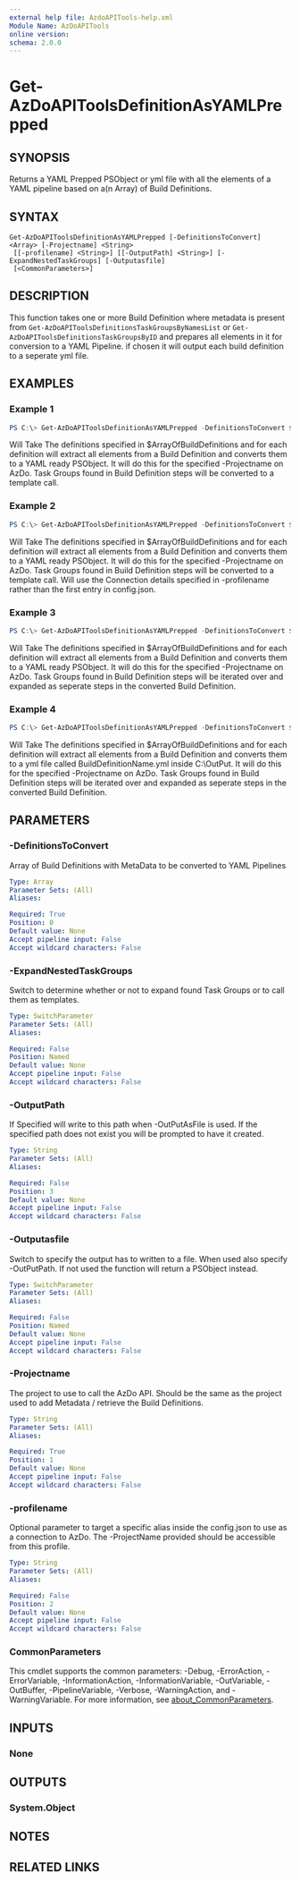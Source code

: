 ```yaml
---
external help file: AzdoAPITools-help.xml
Module Name: AzDoAPITools
online version:
schema: 2.0.0
---
```


# Get-AzDoAPIToolsDefinitionAsYAMLPrepped

## SYNOPSIS
Returns a YAML Prepped PSObject or yml file with all the elements of a YAML pipeline based on a(n Array) of Build Definitions.

## SYNTAX

```
Get-AzDoAPIToolsDefinitionAsYAMLPrepped [-DefinitionsToConvert] <Array> [-Projectname] <String>
 [[-profilename] <String>] [[-OutputPath] <String>] [-ExpandNestedTaskGroups] [-Outputasfile]
 [<CommonParameters>]
```

## DESCRIPTION
This function takes one or more Build Definition where metadata is present from `Get-AzDoAPIToolsDefinitionsTaskGroupsByNamesList` or `Get-AzDoAPIToolsDefinitionsTaskGroupsByID` and prepares all elements in it for conversion to a YAML Pipeline. if chosen it will output each build definition to a seperate yml file.

## EXAMPLES

### Example 1
```powershell
PS C:\> Get-AzDoAPIToolsDefinitionAsYAMLPrepped -DefinitionsToConvert $ArrayOfBuildDefinitions -Projectname 'YourAzDoProject'
```

Will Take The definitions specified in $ArrayOfBuildDefinitions and for each definition will extract all elements from a Build Definition and converts them to a YAML ready PSObject. It will do this for the specified -Projectname on AzDo. Task Groups found in Build Definition steps will be converted to a template call.

### Example 2
```powershell
PS C:\> Get-AzDoAPIToolsDefinitionAsYAMLPrepped -DefinitionsToConvert $ArrayOfBuildDefinitions -Projectname 'YourAzDoProject' -Profilename 'Alternative Alias in config.json'
```

Will Take The definitions specified in $ArrayOfBuildDefinitions and for each definition will extract all elements from a Build Definition and converts them to a YAML ready PSObject. It will do this for the specified -Projectname on AzDo. Task Groups found in Build Definition steps will be converted to a template call. Will use the Connection details specified in -profilename rather than the first entry in config.json.

### Example 3
```powershell
PS C:\> Get-AzDoAPIToolsDefinitionAsYAMLPrepped -DefinitionsToConvert $ArrayOfBuildDefinitions -Projectname 'YourAzDoProject' -ExpandNestedTaskGroups
```

Will Take The definitions specified in $ArrayOfBuildDefinitions and for each definition will extract all elements from a Build Definition and converts them to a YAML ready PSObject. It will do this for the specified -Projectname on AzDo. Task Groups found in Build Definition steps will be iterated over and expanded as seperate steps in the converted Build Definition.

### Example 4
```powershell
PS C:\> Get-AzDoAPIToolsDefinitionAsYAMLPrepped -DefinitionsToConvert $ArrayOfBuildDefinitions -Projectname 'YourAzDoProject' -ExpandNestedTaskGroups -OutputAsFile -OutPutPath 'C:\OutPut'
```

Will Take The definitions specified in $ArrayOfBuildDefinitions and for each definition will extract all elements from a Build Definition and converts them to a yml file called BuildDefinitionName.yml inside C:\OutPut. It will do this for the specified -Projectname on AzDo. Task Groups found in Build Definition steps will be iterated over and expanded as seperate steps in the converted Build Definition.

## PARAMETERS

### -DefinitionsToConvert
Array of Build Definitions with MetaData to be converted to YAML Pipelines

```yaml
Type: Array
Parameter Sets: (All)
Aliases:

Required: True
Position: 0
Default value: None
Accept pipeline input: False
Accept wildcard characters: False
```

### -ExpandNestedTaskGroups
Switch to determine whether or not to expand found Task Groups or to call them as templates.

```yaml
Type: SwitchParameter
Parameter Sets: (All)
Aliases:

Required: False
Position: Named
Default value: None
Accept pipeline input: False
Accept wildcard characters: False
```

### -OutputPath
If Specified will write to this path when -OutPutAsFile is used. If the specified path does not exist you will be prompted to have it created.

```yaml
Type: String
Parameter Sets: (All)
Aliases:

Required: False
Position: 3
Default value: None
Accept pipeline input: False
Accept wildcard characters: False
```

### -Outputasfile
Switch to specify the output has to written to a file. When used also specify -OutPutPath. If not used the function will return a PSObject instead.

```yaml
Type: SwitchParameter
Parameter Sets: (All)
Aliases:

Required: False
Position: Named
Default value: None
Accept pipeline input: False
Accept wildcard characters: False
```

### -Projectname
The project to use to call the AzDo API. Should be the same as the project used to add Metadata / retrieve the Build Definitions.

```yaml
Type: String
Parameter Sets: (All)
Aliases:

Required: True
Position: 1
Default value: None
Accept pipeline input: False
Accept wildcard characters: False
```

### -profilename
Optional parameter to target a specific alias inside the config.json to use as a connection to AzDo. The -ProjectName provided should be accessible from this profile.

```yaml
Type: String
Parameter Sets: (All)
Aliases:

Required: False
Position: 2
Default value: None
Accept pipeline input: False
Accept wildcard characters: False
```

### CommonParameters
This cmdlet supports the common parameters: -Debug, -ErrorAction, -ErrorVariable, -InformationAction, -InformationVariable, -OutVariable, -OutBuffer, -PipelineVariable, -Verbose, -WarningAction, and -WarningVariable. For more information, see [about_CommonParameters](http://go.microsoft.com/fwlink/?LinkID=113216).

## INPUTS

### None

## OUTPUTS

### System.Object
## NOTES

## RELATED LINKS
